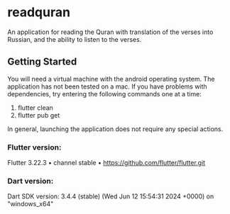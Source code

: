 # readquran

An application for reading the Quran with translation of the verses into Russian, and the ability to listen to the verses.

## Getting Started

You will need a virtual machine with the android operating system. The application has not been tested on a mac. If you have problems with dependencies, try entering the following commands one at a time:

1. flutter clean
2. flutter pub get

In general, launching the application does not require any special actions.

### Flutter version:
Flutter 3.22.3 • channel stable • https://github.com/flutter/flutter.git
### Dart version:
Dart SDK version: 3.4.4 (stable) (Wed Jun 12 15:54:31 2024 +0000) on "windows_x64"
